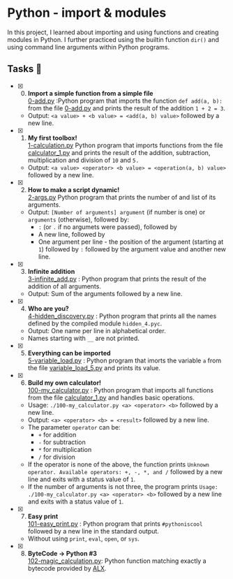# Python - import & modules
In this project, I learned about importing and using functions and creating modules in Python. I further practiced using the builtin function `dir()` and using command line arguments within Python programs.

## Tasks 📃
+ [x] 0. **Import a simple function from a simple file**<br/>[0-add.py](0-add.py) :Python program that imports the function `def add(a, b):` from the file [0-add.py](0-add.py) and prints the result of the addition `1 + 2 = 3`.
  + Output: `<a value> + <b value> = <add(a, b) value>` followed by a new line.

+ [x] 1. **My first toolbox!**<br/>[1-calculation.py](1-calculation.py) Python program that imports functions from the file [calculator_1.py](calculator_1.py) and prints the result of the addition, subtraction, multiplication and division of `10` and `5.`
  + Output: `<a value> <operator> <b value> = <operation(a, b) value>` followed by a new line.

+ [x] 2. **How to make a script dynamic!**<br/>[2-args.py](2-args.py) Python program that prints the number of and list of its arguments.
  + Output: `[Number of arguments] argument` (if number is one) or `arguments` (otherwise), followed by:
    + `:` (or `.` if no argumets were passed), followed by
    + A new line, followed by
    + One argument per line - the position of the argument (starting at `1`) followed by `:` followed by the argument value and another new line.
   
+ [x] 3. **Infinite addition**<br/>[3-infinite_add.py](3-infinite_add.py) : Python program that prints the result of the addition of all arguments.
  + Output: Sum of the arguments followed by a new line.

+ [x] 4. **Who are you?**<br/>[4-hidden_discovery.py](4-hidden_discovery.py) : Python program that prints all the names defined by the compiled module `hidden_4.pyc`.
  + Output: One name per line in alphabetical order.
  + Names starting with `__` are not printed.

+ [x] 5. **Everything can be imported**<br/>[5-variable_load.py](5-variable_load.py) : Python program that imorts the variable `a` from the file [variable_load_5.py](variable_load_5.py) and prints its value.

+ [x] 6. **Build my own calculator!**<br/>[100-my_calculator.py](100-my_calculator.py) : Python program that imports all functions from the file [calculator_1.py](calculator_1.py) and handles basic operations.
  + Usage: `./100-my_calculator.py <a> <operator> <b>` followed by a new line.
  + Output: `<a> <operator> <b> = <result>` followed by a new line.
  + The parameter `operator` can be:
    + `+` for addition
    + `-` for subtraction
    + `*` for multiplication
    + `/` for division
  + If the operator is none of the above, the function prints `Unknown operator. Available operators: +, -, *, and /` followed by a new line and exits with a status value of `1`.
  + If the number of arguments is not three, the program prints `Usage: ./100-my_calculator.py <a> <operator> <b>` followed by a new line and exits with a status value of `1`.
     
+ [x] 7. **Easy print**<br/>[101-easy_print.py](101-easy_print.py) : Python program that prints `#pythoniscool` followed by a new line in the standard output.
  + Without using `print`, `eval`, `open`, or `sys`.
     
+ [x] 8. **ByteCode -> Python #3**<br/>[102-magic_calculation.py](102-magic_calculation.py): Python function matching exactly a bytecode provided by [ALX](https://www.alxafrica.com/). 







